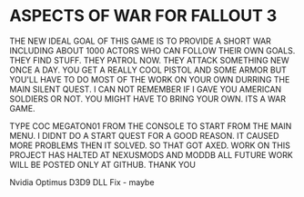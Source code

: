 # ASPECTS OF WAR FOR FALLOUT 3
THE NEW IDEAL GOAL OF THIS GAME IS TO PROVIDE A SHORT WAR INCLUDING ABOUT 1000 ACTORS
WHO CAN FOLLOW THEIR OWN GOALS. THEY FIND STUFF. THEY PATROL NOW. THEY ATTACK SOMETHING
NEW ONCE A DAY. YOU GET A REALLY COOL PISTOL AND SOME ARMOR BUT YOU'LL HAVE TO DO MOST OF
THE WORK ON YOUR OWN DURRING THE MAIN SILENT QUEST. I CAN NOT REMEMBER IF I GAVE YOU
AMERICAN SOLDIERS OR NOT. YOU MIGHT HAVE TO BRING YOUR OWN. ITS A WAR GAME. 

TYPE COC MEGATON01 FROM THE CONSOLE TO START FROM THE MAIN MENU. I DIDNT DO A START QUEST
FOR A GOOD REASON. IT CAUSED MORE PROBLEMS THEN IT SOLVED. SO THAT GOT AXED. 
WORK ON THIS PROJECT HAS HALTED AT NEXUSMODS AND MODDB
ALL FUTURE WORK WILL BE POSTED ONLY AT GITHUB. THANK YOU

Nvidia Optimus D3D9 DLL Fix - maybe
